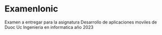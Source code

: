 # ExamenIonic
Examen a entregar para la asignatura Desarrollo de aplicaciones moviles de Duoc Uc Ingenieria en informatica año 2023
